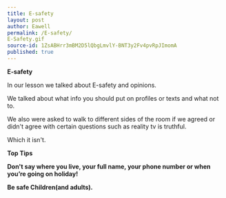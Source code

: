 ```yaml
---
title: E-safety
layout: post
author: Eawell
permalink: /E-safety/
E-Safety.gif
source-id: 1ZsABHrr3mBM2D5lQbgLmvlY-BNT3y2Fv4pvRpJImomA
published: true
---
```

**E-safety**

In our lesson we talked about E-safety and opinions.

We talked about what info you should put on profiles or texts and what not to.

We also were asked to walk to different sides of the room if we agreed or didn't agree with certain questions such as reality tv is truthful.

Which it isn't.

**Top Tips**

**Don't say where you live, your full name, your phone number or when you’re going on holiday!**

**Be safe Children(and adults).**

